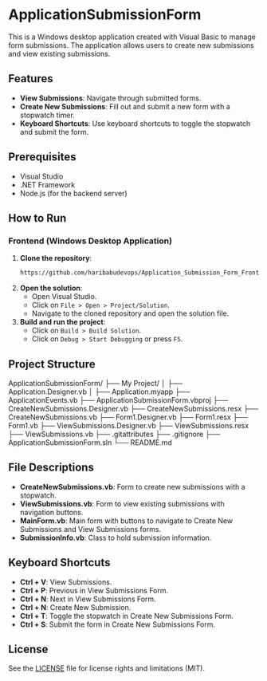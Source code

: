 # ApplicationSubmissionForm

This is a Windows desktop application created with Visual Basic to manage form submissions. The application allows users to create new submissions and view existing submissions.

## Features
- **View Submissions**: Navigate through submitted forms.
- **Create New Submissions**: Fill out and submit a new form with a stopwatch timer.
- **Keyboard Shortcuts**: Use keyboard shortcuts to toggle the stopwatch and submit the form.

## Prerequisites
- Visual Studio
- .NET Framework
- Node.js (for the backend server)

## How to Run

### Frontend (Windows Desktop Application)
1. **Clone the repository**:
    ```sh
    https://github.com/haribabudevops/Application_Submission_Form_Frontend.git
    ```
2. **Open the solution**:
    - Open Visual Studio.
    - Click on `File > Open > Project/Solution`.
    - Navigate to the cloned repository and open the solution file.
3. **Build and run the project**:
    - Click on `Build > Build Solution`.
    - Click on `Debug > Start Debugging` or press `F5`.

## Project Structure
ApplicationSubmissionForm/
├── My Project/
│ ├── Application.Designer.vb
│ ├── Application.myapp
├── ApplicationEvents.vb
├── ApplicationSubmissionForm.vbproj
├── CreateNewSubmissions.Designer.vb
├── CreateNewSubmissions.resx
├── CreateNewSubmissions.vb
├── Form1.Designer.vb
├── Form1.resx
├── Form1.vb
├── ViewSubmissions.Designer.vb
├── ViewSubmissions.resx
├── ViewSubmissions.vb
├── .gitattributes
├── .gitignore
├── ApplicationSubmissionForm.sln
└── README.md

## File Descriptions
- **CreateNewSubmissions.vb**: Form to create new submissions with a stopwatch.
- **ViewSubmissions.vb**: Form to view existing submissions with navigation buttons.
- **MainForm.vb**: Main form with buttons to navigate to Create New Submissions and View Submissions forms.
- **SubmissionInfo.vb**: Class to hold submission information.

## Keyboard Shortcuts
- **Ctrl + V**: View Submissions.
- **Ctrl + P**: Previous in View Submissions Form.
- **Ctrl + N**: Next in View Submissions Form.
- **Ctrl + N**: Create New Submission.
- **Ctrl + T**: Toggle the stopwatch in Create New Submissions Form.
- **Ctrl + S**: Submit the form in Create New Submissions Form.

## License
See the [LICENSE](LICENSE.md) file for license rights and limitations (MIT).
